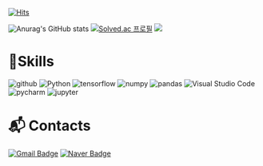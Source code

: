 [![Hits](https://hits.seeyoufarm.com/api/count/incr/badge.svg?url=https%3A%2F%2Fgithub.com%2Fyknlwca&count_bg=%2379C83D&title_bg=%23555555&icon=&icon_color=%23E7E7E7&title=hits&edge_flat=false)](https://hits.seeyoufarm.com)




![Anurag's GitHub stats](https://github-readme-stats.vercel.app/api?username=yknlwca&show_icons=true&theme=gotham)
[![Solved.ac 프로필](http://mazassumnida.wtf/api/v2/generate_badge?boj=yknlwca)](https://solved.ac/yknlwca)
<img src="http://mazandi.herokuapp.com/api?handle=yknlwca&theme=dark"/>

# 💪Skills
![github](https://img.shields.io/badge/github-181717.svg?&style=for-the-badge&logo=github&logoColor=white)
![Python](https://img.shields.io/badge/Python-3776AB.svg?&style=for-the-badge&logo=Python&logoColor=white)
![tensorflow](https://img.shields.io/badge/tensorflow-FF6F00.svg?&style=for-the-badge&logo=tensorflow&logoColor=white)
![numpy](https://img.shields.io/badge/numpy-013243.svg?&style=for-the-badge&logo=numpy&logoColor=white)
![pandas](https://img.shields.io/badge/pandas-150458.svg?&style=for-the-badge&logo=pandas&logoColor=white)
![Visual Studio Code](https://img.shields.io/badge/Visual%20Studio%20Code-007ACC.svg?&style=for-the-badge&logo=Visual%20Studio%20Code&logoColor=white)
![pycharm](https://img.shields.io/badge/pycharm-000000.svg?&style=for-the-badge&logo=pycharm&logoColor=white)
![jupyter](https://img.shields.io/badge/jupyter-F37626.svg?&style=for-the-badge&logo=jupyter&logoColor=white)

# :mailbox_with_mail: Contacts
[![Gmail Badge](https://img.shields.io/badge/Gmail-d14836?style=flat-square&logo=Gmail&logoColor=white&link=mailto:choikwanglim3115@gmail.com)](mailto:choikwanglim3115@gmail.com)
[![Naver Badge](https://img.shields.io/badge/Naver-03C75A?style=flat-square&logo=Naver&logoColor=white&link=mailto:choikl3115@naver.com)](mailto:choikl3115@naver.com)
